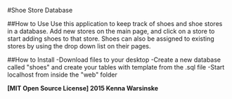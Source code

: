 #Shoe Store Database

##How to Use
Use this application to keep track of shoes and shoe stores in a database.
Add new stores on the main page, and click on a store to start adding shoes to that store.
Shoes can also be assigned to existing stores by using the drop down list on their pages.

##How to Install
-Download files to your desktop
-Create a new database called "shoes" and create your tables with template from the .sql file
-Start localhost from inside the "web" folder

**[MIT Open Source License] 2015 Kenna Warsinske**
